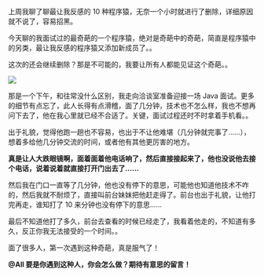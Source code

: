 
上周我聊了聊最让我反感的 10 种程序猿，无奈一个小时就进行了删除，详细原因就不说了，容易招黑。

今天聊的我面试过的最奇葩的一个程序猿，绝对是奇葩中的奇葩，简直是程序猿中的另类，最让我反感的程序猿又添加新成员了。。

这次的还会继续删除？那是不可能的，我要让所有人都能见证这个奇葩。。

![](http://img.javastack.cn/18-6-8/61721511.jpg)

那是一个下午，和往常没什么区别，我走向洽谈室准备迎接一场 Java  面试。更多的细节有点忘了，此人长得有点滑稽，面了几分钟，技术也不怎么样，我也不想再问下去了，他在我心里就已经不合适了。关键，面试过程还时不时拿着手机看。。

出于礼貌，觉得他跑一趟也不容易，也出于不让他难堪（几分钟就完事了……），想着多给他几分钟交流的时间，或者他有其他更厉害的地方。

**真是让人大跌眼镜啊，面着面着他电话响了，然后直接接起来了，他也没说他去接个电话，说着说着就直接打开门出去了……**

然后我在门口一直等了几分钟，他也没有停下的意思，可能他也知道他技术不咋的，然后我就不耐烦了，直接叫前台妹妹把他赶走得了。前台也出于礼貌，让他打完再走，谁知打了 10 来分钟也没有停下的意思……

最后不知道他打了多久，前台去查看的时候已经走了，我看着他走的，不知道有多久，反正你我无法接受的一个时间。。

面了很多人，第一次遇到这种奇葩，真是服气了！

**@All 要是你遇到这种人，你会怎么做？期待有意思的留言！**




